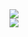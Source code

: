 <img src="https://capsule-render.vercel.app/api?type=waving&height=150&section=header&text=Minhee%20READ%20ME&fontSize=15&color=0:dca8f6,100:f841ba"/>
<div align="center">





</div>
<img src="https://capsule-render.vercel.app/api?type=waving&height=150&section=footer&color=0:dca8f6,100:f841ba"/>


